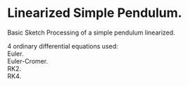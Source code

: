 # Linearized Simple Pendulum.

Basic Sketch Processing of a simple pendulum linearized.

4 ordinary differential equations used:  
Euler.  
Euler-Cromer.  
RK2.  
RK4.  
